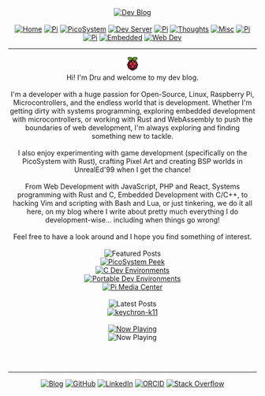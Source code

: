 <!-- Blog v1 -->
<!-- Dru Delarosa -->
<!-- @dntstck -->
<!-- Header -->
<script src="./deploy/nowplaying.js"></script>
<div align="center">    <a href="./"><img alt="Dev Blog" src="https://img.shields.io/badge/-Developer%20Blog-FE7A16?&logo=git&logoColor=white"></a><br><br>

<div align="center"><a href="./"><img alt="Home" src="https://img.shields.io/badge/-Home-151515?&logo=Arduino&logoColor=C51A4A"></a> <a href="./cm5"><img alt="Pi" src="https://img.shields.io/badge/-CM5-151515?&logo=raspberrypi&logoColor=C51A4A"></a> <a href="./picosystem"><img alt="PicoSystem" src="https://img.shields.io/badge/-PicoSystem-151515?&logo=raspberrypi&logoColor=C51A4A"></a> <a href="./devserver"><img alt="Dev Server" src="https://img.shields.io/badge/-Dev%20Server-151515?&logo=Ubuntu&logoColor=C51A4A"></a> <a href="./rust"><img alt="Pi" src="https://img.shields.io/badge/-Rust-151515?&logo=rust&logoColor=C51A4A"></a> <a href="./thoughts"><img alt="Thoughts" src="https://img.shields.io/badge/-Game%20Development-151515?&logo=steam&logoColor=C51A4A"></a> <a href="./misc"><img alt="Misc" src="https://img.shields.io/badge/-Misc-151515?&logo=Ubuntu&logoColor=C51A4A"></a> <a href="./raspberrypi"><img alt="Pi" src="https://img.shields.io/badge/-Raspberry%20Pi-151515?&logo=Raspberry-Pi&logoColor=C51A4A"></a>
<a href="./microcontrollers"><img alt="Pi" src="https://img.shields.io/badge/-Microcontrollers-151515?&logo=Arduino&logoColor=FE7A16"></a>
<a href="./embedded"><img alt="Embedded" src="https://img.shields.io/badge/-Embedded-151515?&logo=C&logoColor=8a3f8f"></a>
<a href="./webdev"><img alt="Web Dev" src="https://img.shields.io/badge/-Web%20Development-151515?&logo=html5&logoColor=DD4814"></a></div>
<hr>
<!-- Main -->
<img src="./assets/favicon-32x32.png">
<div id="content" align="center">Hi! I'm Dru and welcome to my dev blog.<br><br> I'm a developer with a huge passion for Open-Source, Linux, Raspberry Pi, Microcontrollers, and the endless world that is development. Whether I'm getting dirty with systems programming, exploring embedded development with microcontrollers, or working with Rust and WebAssembly to push the boundaries of web development, I'm always exploring and finding something new to tackle.     <br><br>
I also enjoy experimenting with game development (specifically on the PicoSystem with Rust), crafting Pixel Art and creating BSP worlds in UnrealEd'99 when I get the chance!<br>
<br>
From Web Development with JavaScript, PHP and React, Systems programming with Rust and C, Embedded Development with C/C++, to hacking Vim and scripting with Bash and Lua, or just tinkering, we do it all here, on my blog where I write about pretty much everything I do development-wise... including when things go wrong!  <br><br>
Feel free to have a look around and I hope you find something of interest.<br><br>
<div id="featuredposts">
<img alt="Featured Posts" src="https://img.shields.io/badge/-Featured%20Posts-DD4814?&logo=github&logoColor=black"><br>
<a href="/blog/picosystem/peek-picosystem"><img src="https://img.shields.io/badge/PicoSystem%20Peek-151515?style=flat-square&logo=GitHub&logoColor=white" alt="PicoSystem Peek"></a><br>
<a href="/blog/devserver/cdevenvs"><img src="https://img.shields.io/badge/C%20Dev%20Environments-151515?style=flat-square&logo=GitHub&logoColor=white" alt="C Dev Environments"></a><br>
<a href="/blog/devserver/devserver-portable-env"><img src="https://img.shields.io/badge/Portable%20Dev%20Environments-151515?style=flat-square&logo=GitHub&logoColor=white" alt="Portable Dev Environments"></a><br>
<a href="/blog/raspberrypi/pimediacenter"><img src="https://img.shields.io/badge/Pi%20Media%20Center-151515?style=flat-square&logo=GitHub&logoColor=white" alt="Pi Media Center"></a><br>
</div>
<br>
<div id="latestposts">
<img alt="Latest Posts" src="https://img.shields.io/badge/-Latest%20Posts-FFD1DC?&logo=github&logoColor=black"><br>
<!-- latest-posts-start -->
<a href="/blog/misc/keychron-k11"><img src="https://img.shields.io/badge/keychron-k11-151515?style=flat-square&logo=GitHub&logoColor=white" alt="keychron-k11"></a><br>
<!-- latest-posts-end -->
</div>
<br>
<a href="https://www.last.fm/user/dntstck"><img alt="Now Playing" src="https://img.shields.io/badge/-Last%20Scrobbled:-DD4814?&logo=lastdotfm&logoColor=black"></a><br><div id="now-playing"><img alt="Now Playing" src="https://img.shields.io/badge/-Offline-151515?&logo=applemusic&logoColor=DD4814"></div>
</div><br>

<!-- Footer -->
<br><hr>
<div align="center">
<a href="./"><img alt="Blog" src="https://img.shields.io/badge/-Developer%20Blog-DD4814?style=flat-square&logo=github&logoColor=black"></a> <a href="https://github.com/dntstck" target="_blank"><img alt="GitHub" src="https://img.shields.io/badge/-@dntstck-181717?style=flat-square&logo=GitHub&logoColor=white"></a> <a href="https://www.linkedin.com/in/drudelarosa" target="_blank"><img alt="LinkedIn" src="https://img.shields.io/badge/-LinkedIn-0077B5?style=flat-square&logo=Linkedin&logoColor=white"></a> <a href="https://orcid.org/0009-0003-6755-7655" target="_blank"><img alt="ORCID" src="https://img.shields.io/badge/-ORCID-A6CE39?style=flat-square&logo=ORCID&logoColor=white"></a> <a href="https://stackoverflow.com/users/28874348/dru-delarosa" target="_blank"><img alt="Stack Overflow" src="https://img.shields.io/badge/-Stack%20Overflow-FE7A16?style=flat-square&logo=Stack-Overflow&logoColor=white"></a></div>
  